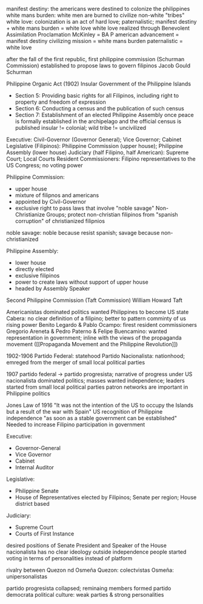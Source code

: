 manifest destiny: the americans were destined to colonize the philippines
white mans burden: white men are burned to civilize non-white "tribes"
white love: colonization is an act of hard love; paternalistic; manifest destiny + white mans burden = white love
white love realized through Benevolent Assimilation Proclamation
McKinley = BA P
american advancement = manifest destiny
civilizing mission = white mans burden
paternalistic = white love

after the fall of the first republic, first philippine commission (Schurman Commission) established to propose laws to govern filipinos
Jacob Gould Schurman

Philippine Organic Act (1902)
Insular Government of the Philippine Islands
* Section 5: Providing basic rights for all Filipinos, including right to property and freedom of expression
* Section 6: Conducting a census and the publication of such census
* Section 7: Establishment of an elected Philippine Assembly once peace is formally established in the archipelago and the official census is published
insular != colonial; wild tribe != uncivilized

Executive: Civil-Governor (Governor General); Vice Governor; Cabinet
Legislative (Filipinos): Philippine Commission (upper house); Philippine Assembly (lower house)
Judiciary (half Filipino, half American): Supreme Court; Local Courts
Resident Commissioners: Filipino representatives to the US Congress; no voting power

Philippine Commission:
* upper house
* mixture of filipnos and americans
* appointed by Civil-Governor
* exclusive right to pass laws that involve "noble savage" Non-Christianize Groups; protect non-christian filipinos from "spanish corruption" of christianized filipnios

noble savage: noble because resist spanish; savage because non-christianized

Philippine Assembly:
* lower house
* directly elected
* exclusive filipinos
* power to create laws without support of upper house
* headed by Assembly Speaker

Second Philippine Commission (Taft Commission)
William Howard Taft

Americanistas dominated politics
wanted Philippines to become US state
Cabera: no clear definition of a filipino; better to pattern comminty of us rising power
Benito Legardo & Pablo Ocampo: firest resident commissioners
Gregorio Areneta & Pedro Paterno & Felipe Buencamino: wanted representation in government; inline with the views of the propaganda movement ([[Propaganda Movement and the Philippine Revolution]])

1902-1906
Partido Federal: statehood
Partido Nacionalista: nationhood; emreged from the merger of small local political parties

1907
partido federal -> partido progresista; narrative of progress under US
nacionalista dominated politics; masses wanted independence; leaders started from small local political parties
patron networks are important in Philippine politics

Jones Law of 1916
"It was not the intention of the US to occupy the Islands but a result of the war with Spain"
US recognition of Philippine independence "as soon as a stable government can be established"
Needed to increase Filipino participation in government

Executive:
* Governor-General
* Vice Governor
* Cabinet
* Internal Auditor

Legislative:
* Philippine Senate
* House of Representatives
elected by Filipinos; Senate per region; House district based

Judiciary:
* Supreme Court
* Courts of First Instance

desired positions of Senate President and Speaker of the House
nacionalista has no clear ideology outside independence
people started voting in terms of personalities instead of platform

rivalry between Quezon nd Osmeña
Quezon: colectvistas
Osmeña: unipersonalistas

partido progresista collapsed; reminaing members formed partido democrata
political culture: weak parties & strong personalities
